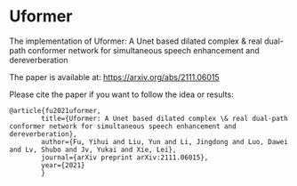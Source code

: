 # Uformer
The implementation of Uformer: A Unet based dilated complex &amp; real dual-path conformer network for simultaneous speech enhancement and dereverberation

The paper is available at: https://arxiv.org/abs/2111.06015

Please cite the paper if you want to follow the idea or results:

    @article{fu2021uformer,
            title={Uformer: A Unet based dilated complex \& real dual-path conformer network for simultaneous speech enhancement and dereverberation},
            author={Fu, Yihui and Liu, Yun and Li, Jingdong and Luo, Dawei and Lv, Shubo and Jv, Yukai and Xie, Lei},
            journal={arXiv preprint arXiv:2111.06015},
            year={2021}
            }
